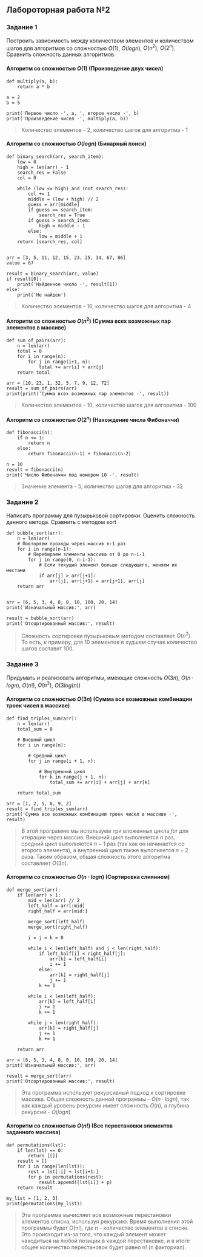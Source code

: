 ## Лабороторная работа №2

### Задание 1

Построить зависимость между количеством элементов и количеством шагов для алгоритмов со сложностью $О(1)$, $O(log n)$, $O(n^2)$, $O(2^n)$. Сравнить сложность данных алгоритмов.

#### Алгоритм со сложностью $О(1)$ (Произведение двух чисел)

```
def multiply(a, b):
    return a * b

a = 2
b = 5

print('Первое число -', a, ', второе число -', b)
print('Произведение чисел -', multiply(a, b))
```

> Количество элементов - 2, количество шагов для алгоритма - 1

#### Алгоритм со сложностью $О(log n)$ (Бинарный поиск)

```
def binary_search(arr, search_item):
    low = 0
    high = len(arr) - 1
    search_res = False
    col = 0

    while (low <= high) and (not search_res):
        col += 1
        middle = (low + high) // 2
        guess = arr[middle]
        if guess == search_item:
            search_res = True
        if guess > search_item:
            high = middle - 1
        else:
            low = middle + 1
    return [search_res, col]


arr = [3, 5, 11, 12, 15, 23, 25, 34, 67, 86]
value = 67

result = binary_search(arr, value)
if result[0]:
    print('Найденное число -', result[1])
else:
    print('Не найден')
```

> Количество элементов - 16, количество шагов для алгоритма - 4

#### Алгоритм со сложностью $О(n^2)$ (Сумма всех возможных пар элементов в массиве)

```
def sum_of_pairs(arr):
    n = len(arr)
    total = 0
    for i in range(n):
        for j in range(i+1, n):
            total += arr[i] + arr[j]
    return total

arr = [10, 23, 1, 32, 5, 7, 9, 12, 72]
result = sum_of_pairs(arr)
print(print('Сумма всех возможных пар элементов -', result))
```

> Количество элементов - 10, количество шагов для алгоритма - 100

#### Алгоритм со сложностью $О(2^n)$ (Нахождение числа Фибоначчи)

```
def fibonacci(n):
    if n <= 1:
        return n
    else:
        return fibonacci(n-1) + fibonacci(n-2)

n = 10
result = fibonacci(n)
print('Число Фибоначчи под номером 10 -', result)
```

> Значение элемента - 5, количество шагов для алгоритма - 32

### Задание 2

Написать программу для пузырьковой сортировки. Оценить сложность данного метода. Сравнить с методом sort

```
def bubble_sort(arr):
    n = len(arr)
    # Повторяем проходы через массив n-1 раз
    for i in range(n-1):
        # Перебираем элементы массива от 0 до n-i-1
        for j in range(0, n-i-1):
            # Если текущий элемент больше следующего, меняем их местами
            if arr[j] > arr[j+1]:
                arr[j], arr[j+1] = arr[j+1], arr[j]
    return arr


arr = [6, 5, 3, 4, 8, 0, 10, 100, 20, 14]
print('Изначальный массив:', arr)

result = bubble_sort(arr)
print('Отсортированный массив:', result)
```

> Сложность сортировки пузырьковым методом составляет $O(n^2)$. То есть, к примеру, для 10 элементов в худшем случае количество шагов составит 100.

### Задание 3

Придумать и реализовать алгоритмы, имеющие сложность $O(3n)$, $O(n \cdot logn)$, $O(n!)$, $O(n^3)$, $O(3log(n))$

#### Алгоритм со сложностью $О(3n)$ (Сумма все возможных комбинации троек чисел в массиве)

```
def find_triples_sum(arr):
    n = len(arr)
    total_sum = 0

    # Внешний цикл
    for i in range(n):

        # Средний цикл
        for j in range(i + 1, n):

            # Внутренний цикл
            for k in range(j + 1, n):
                total_sum += arr[i] + arr[j] + arr[k]

    return total_sum

arr = [1, 2, 5, 8, 9, 2]
result = find_triples_sum(arr)
print('Сумма все возможных комбинации троек чисел в массиве -', result)
```

> В этой программе мы используем три вложенных цикла $for$ для итерации через массив. Внешний цикл выполняется n раз, средний цикл выполняется $n-1$ раз (так как он начинается со второго элемента), а внутренний цикл также выполняется $n-2$ раза. Таким образом, общая сложность этого алгоритма составляет $O(3n)$.


#### Алгоритм со сложностью $О(n \cdot log n)$ (Сортировка слиянием)
```
def merge_sort(arr):
    if len(arr) > 1:
        mid = len(arr) // 2
        left_half = arr[:mid]
        right_half = arr[mid:]

        merge_sort(left_half)
        merge_sort(right_half)

        i = j = k = 0

        while i < len(left_half) and j < len(right_half):
            if left_half[i] < right_half[j]:
                arr[k] = left_half[i]
                i += 1
            else:
                arr[k] = right_half[j]
                j += 1
            k += 1

        while i < len(left_half):
            arr[k] = left_half[i]
            i += 1
            k += 1

        while j < len(right_half):
            arr[k] = right_half[j]
            j += 1
            k += 1

    return arr

arr = [6, 5, 3, 4, 8, 0, 10, 100, 20, 14]
print('Изначальный массив:', arr)

result = merge_sort(arr)
print('Отсортированный массив:', result)
```

>Эта программа использует рекурсивный подход к сортировке массива. Общая сложность данной программы - $O(n \cdot log n)$, так как каждый уровень рекурсии имеет сложность $O(n)$, а глубина рекурсии - $O(log n)$.

#### Алгоритм со сложностью $О(n!)$ (Все перестановки элементов заданного массива)
```
def permutations(lst):
    if len(lst) == 0:
        return [[]]
    result = []
    for i in range(len(lst)):
        rest = lst[:i] + lst[i+1:]
        for p in permutations(rest):
            result.append([lst[i]] + p)
    return result

my_list = [1, 2, 3]
print(permutations(my_list))
```

>Эта программа вычисляет все возможные перестановки элементов списка, используя рекурсию. Время выполнения этой программы будет O(n!), где n - количество элементов в списке. Это происходит из-за того, что каждый элемент может находиться на любой позиции в каждой перестановке, и в итоге общее количество перестановок будет равно n! (n факториал).